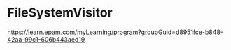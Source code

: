 # FileSystemVisitor
 https://learn.epam.com/myLearning/program?groupGuid=d8951fce-b848-42aa-99c1-606b443aed19
